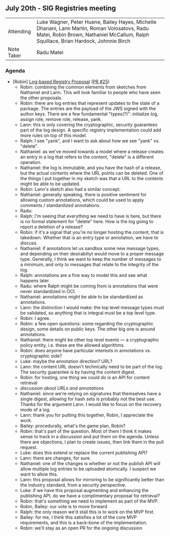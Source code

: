 ## July 20th - SIG Registries meeting

|          |      |
| -------- | -------- |
| Attending  | Luke Wagner, Peter Huene, Bailey Hayes, Michelle Dhanani, Lann Martin, Roman Volosatovs, Radu Matei, Robin Brown, Nathaniel McCallum, Ralph Squillace, Brian Hardock, Johnnie Birch
| Note Taker | Radu Matei

### Agenda

- [Robin] [Log-based Registry Proposal](https://github.com/bytecodealliance/SIG-Registries/blob/proposal/log-based-registry/proposals/Log-Based-Registry.md) ([PR #25](https://github.com/bytecodealliance/SIG-Registries/pull/25))
    - Robin: combining the common elements from sketches from Nathaniel and Lann. This will look familiar to people who have seen the other proposals.
    - Robin: there are log entries that represent updates to the state of a package. The entries are the payload of the JWS signed with the author keys. There are a few fundamental "types(?)": initialize log, assign role, remove role, release, yank.
    - Lann: this is only covering the cryptographic, security guarantees part of the log design. A specific registry implementation could add more rules on top of this model.
    - Ralph: I see "yank", and I want to ask about how we see "yank" vs. "delete".
    - Nathaniel: as we've moved towards a model where a release creates an entry in a log that refers to the content, "delete" is a different operation.
    - Nathaniel: the log is immutable, and you have the hash of a release, but the actual contents where the URL points can be deleted. One of the things I put together in my sketch was that a URL to the contents might be able to be updated.
    - Robin: Lann's sketch also had a similar concept.
    - Nathaniel: generally speaking, there is positive sentiment for allowing custom annotations, which could be used to apply comments / standardized annotations.
    - Radu:
    - Ralph: I'm seeing that everything we need to have is here, but there is no formal statement for "delete" here. How is the log going to report a deletion of a release?
    - Robin: if it's a signal that you're no longer hosting the content, that is takedown. Whether that is an entry type or annotation, we have to discuss.
    - Nathaniel: if annotations let us sandbox some new message types, and depending on their desirabiliyt would move to a proper message type. Generally, I think we want to keep the number of messages to a minimum, and only to messages that relate to the integrity of the log.
    - Ralph: annotations are a fine way to model this and see what happens later.
    - Radu: where Ralph might be coming from is annotations that were never standardized in OCI.
    - Nathaniel: annotations might be able to be standardized as annotations.
    - Lann: the distinction I would make: the top level message types must be validated, so anything that is integral must be a top level type.
    - Robin: I agree.
    - Robin: a few open questions: some regarding the cryptographic design, some details on public keys. The other big one is around annotations. 
    - Nathaniel: there might be other top level events — a cryptographic policy entity, i.e. these are the allowed algorithms.
    - Robin: does anyone have particular interests in annotations vs. cryptographic side?
    - Luke: maybe the annotation direction? URL?
    - Lann: the content URL doesn't technically need to be part of the log. The security guarantee is by having the content digest.
    - Robin: for hosting, one thing we could do is an API for content retrieval
    - _discussion about URLs and annotations_
    - Nathaniel: since we're relying on signatures that themselves have a single digest, allowing for hash sets is probably not the best use. Thanks for the argument Lann. I would like to focus on the recovery mode of a log.
    - Lann: thank you for putting this together, Robin, I appreciate the work.
    - Bailey: procedurally, what's the game plan, Robin?
    - Robin: that's part of the question. Most of them I think it makes sense to track in a discussion and put them on the agenda. Unless there are objections, I plan to create issues, then link them in the pull request.
    - Luke: does this extend or replace the current publishing API?
    - Lann: there are changes, for sure.
    - Nathaniel: one of the changes is whether or not the publish API will allow multiple log entries to be uploaded atomically. I suspect we want to allow this.
    - Lann: this proposal allows for mirroring to be significantly better than the industry standard, from a security perspective.
    - Luke: if we have this proposal augmenting and enhancing the publishing API, do we have a complimentary proposal for retrieval?
    - Robin: that's something we need to implement as part of the MVP.
    - Robin, Bailey: our vote is to move forward
    - Ralph: the only reason we'd stall this is to work on the MVP first.
    - Bailey: for me, I think this satisfies a lot of the core MVP requirements, and this is a back-bone of the implementation.
    - Robin: we'll stay as an open PR for the ongoing discussion
